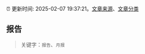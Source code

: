:alarm_clock: 更新时间: 2025-02-07 19:37:21。[文章来源](/README.md)、[文章分类](/TAGS.md)

## 报告


> 关键字：`报告`、`月报`



